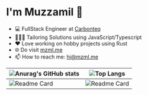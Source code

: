 # I'm Muzzamil 👋

<!--START_SECTION:waka-->
<!--END_SECTION:waka-->

- 💻 FullStack Engineer at [Carbonteq](https://carbonteq.com/)
- 👨🏻‍💻 Tailoring Solutions using JavaScript/Typescript
- ♥️ Love working on hobby projects using Rust
- 🌐 Do visit [mzml.me](https://mzml.me)
- 📫 How to reach me: [hi@mzml.me](mailto:hi@mzml.me)

| ![Anurag's GitHub stats](https://github-readme-stats.vercel.app/api?username=muzzamilr&rank_icon=github&theme=tokyonight) | ![Top Langs](https://github-readme-stats.vercel.app/api/top-langs/?username=muzzamilr&layout=compact&theme=tokyonight) |
| ------------- | ------------- |
| ![Readme Card](https://github-readme-stats.vercel.app/api/pin/?username=muzzamilr&repo=dns&show_owner=true&theme=tokyonight) | ![Readme Card](https://github-readme-stats.vercel.app/api/pin/?username=muzzamilr&repo=bittorrent-rs&show_owner=true&theme=tokyonight) |


